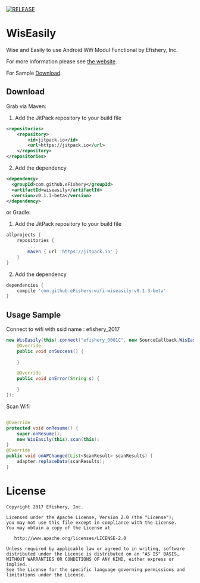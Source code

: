 [![RELEASE](https://jitpack.io/v/eFishery/wiseasily.svg)](https://jitpack.io/#eFishery/wiseasily)

WisEasily
========

Wise and Easily to use Android Wifi Modul Functional by Efishery, Inc.

For more information please see [the website][1].

For Sample [Download][2].

Download
--------

Grab via Maven:
1. Add the JitPack repository to your build file
```xml
<repositories>
    <repository>
        <id>jitpack.io</id>
        <url>https://jitpack.io</url>
    </repository>
</repositories>
```
2. Add the dependency
```xml
<dependency>
  <groupId>com.github.eFishery</groupId>
  <artifactId>wiseasily</artifactId>
  <version>v0.1.3-beta</version>
</dependency>
```
or Gradle:
1. Add the JitPack repository to your build file
```groovy
allprojects {
    repositories {
        ...
        maven { url 'https://jitpack.io' }
    }
}
```
2. Add the dependency
```groovy
dependencies {
    compile 'com.github.eFishery:wifi-wiseasily:v0.1.3-beta'
}
```

Usage Sample
--------

Connect to wifi with ssid name : efishery_2017

```java
new WisEasily(this).connect("efishery_0001C", new SourceCallback.WisEasilyCallback() {
    @Override
    public void onSuccess() {
        
    }

    @Override
    public void onError(String s) {

    }
});
```

Scan Wifi

```java

@Override
protected void onResume() {
    super.onResume();
    new WisEasily(this).scan(this);
}
@Override
public void onAPChanged(List<ScanResult> scanResults) {
    adapter.replaceData(scanResults);
}
```


License
=======

    Copyright 2017 Efishery, Inc.

    Licensed under the Apache License, Version 2.0 (the "License");
    you may not use this file except in compliance with the License.
    You may obtain a copy of the License at

       http://www.apache.org/licenses/LICENSE-2.0

    Unless required by applicable law or agreed to in writing, software
    distributed under the License is distributed on an "AS IS" BASIS,
    WITHOUT WARRANTIES OR CONDITIONS OF ANY KIND, either express or implied.
    See the License for the specific language governing permissions and
    limitations under the License.


 [1]: http://wiki.efishery.com/kb/5a4f47ea46c64f25ba36cee9
 [2]: https://drive.google.com/open?id=1LeuABggbQJqk5itoM6Gv1Q2zgqvm84Am
